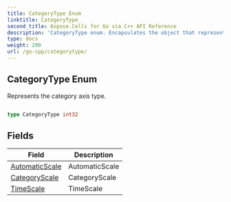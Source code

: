 ```yaml
---
title: CategoryType Enum 
linktitle: CategoryType
second_title: Aspose.Cells for Go via C++ API Reference
description: 'CategoryType enum. Encapsulates the object that represents categorytype in Go.'
type: docs
weight: 200
url: /go-cpp/categorytype/
---
```


## CategoryType Enum

Represents the category axis type.

```go

type CategoryType int32


```

## Fields

| Field | Description |
| --- | --- |
|[AutomaticScale](./automaticscale/) | AutomaticScale | 
|[CategoryScale](./categoryscale/) | CategoryScale | 
|[TimeScale](./timescale/) | TimeScale | 
